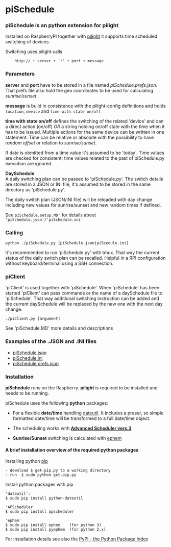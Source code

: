 piSchedule
==========

### piSchedule is an python extension for pilight

   Installed on RaspberryPI together with [pilight](http://www.pilight.org/) it supports time scheduled
   switching of devices.
   
   Switching uses pilight calls
```
    http:// + server + ':' + port + message
```
### Parameters 
__server__ and __port__  have to be stored in a file named *piSchedule.prefs.json*. That prefs file also hold the geo coordinates to be used for calculating _sunrise/sunset_.

__message__  is build in consistence with the pilight-config definitions
and holds `location`, `device` and `time with state on/off`

__time with state on/off__  defines the switching of the related 'device' and can a direct action (on/off) *OR* a string holding on/off state with the time when it has to be issued. Multiple actions for the same device can be written in one statement. Time can be relative or absolute with the possibility to have *random offset* or relation to *sunrise/sunset*. 

If date is obmitted from a time value it's assumed to be 'today'. Time values are checked for consistent; time values related to the past of piSchedule.py execution are ignored.

__DaySchedule__  
 A daily switching plan can be passed to 'piSchedule.py'. The switch details are stored in a JSON or INI file, it's assumed to be stored in the same directory as 'piSchedule.py'.

The daily switch plan (JSON/INI file) will be reloaded with day change including new values for sunrise/sunset and new random times if defined.

See
`piSchedule.setup.MD'`  for details about `'piSchedule.json'/'piSchedule.ini'`


### Calling
`python ./piSchedule.py [piSchedule.json|piScedule.ini]`

It's recommended to run 'piSchedule.py' with tmux. That way the current status of the daily switch plan can be recalled. Helpful in a RPI configuration without keyboard/terminal using a SSH connection.

### piClient
'piClient' is used together with 'piSchedule'. When 'piSchedule' has been started 'piClient' can pass commands or the name of a daySchedule file to 'piSchedule'. That way additional switching instruction can be added and the current daySchedule will be replaced by the new one with the next day change.

  `./piClient.py [argument]`

See 'piSchedule.MD'  more details and descriptions

### Examples of the .JSON and .INI files

- [piSchedule.json](https://github.com/neandr/piScheduler/blob/master/piSchedule.json)
- [piSchedule.ini](https://github.com/neandr/piScheduler/blob/master/piSchedule.ini)
- [piSchedule.prefs.json](https://github.com/neandr/piScheduler/blob/master/piSchedule.prefs.json)


### Installation
  
**piSchedule** runs on the Raspberry. **pilight** is required to be installed and needs to be running.

piSchedule uses the following **python** packages:
   
- For a flexible **date/time** handling [dateutil](http://labix.org/python-dateutil/). It includes a praser, so simple formatted date/time will be transformed to a full date/time object.
   
- The scheduling works with **[Advanced Scheduler vers.3](https://pypi.python.org/pypi/APScheduler)**
   
- **Sunrise/Sunset** switching is calculated with [ephem](https://pypi.python.org/pypi/ephem/3.7.5.1)



#### A brief installation overview of the required python packages
Installing python [pip](http://www.pip-installer.org/en/latest/installing.html)
```
- download $ get-pip.py to a working directory
- run  $ sudo python get-pip.py
```
Install python packages with pip
```
'dateutil': 
$ sudo pip install python-dateutil

'APScheduler'
$ sudo pip install apscheduler

'ephem'
$ sudo pip install ephem    (for python 3)
$ sudo pip install pyephem  (for python 2.x)
```

For installation details see also the [PyPI - the Python Package Index](https://pypi.python.org/pypi)
